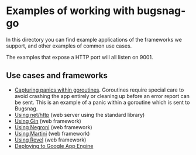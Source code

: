 # Examples of working with bugsnag-go

In this directory you can find example applications of the frameworks we support, and other examples of common use cases.

The examples that expose a HTTP port will all listen on 9001.

## Use cases and frameworks

* [Capturing panics within goroutines](using-goroutines). Goroutines require special care to avoid crashing the app entirely or cleaning up before an error report can be sent.
  This is an example of a panic within a goroutine which is sent to Bugsnag.
* [Using net/http](http) (web server using the standard library)
* [Using Gin](gin) (web framework)
* [Using Negroni](negroni) (web framework)
* [Using Martini](martini) (web framework)
* [Using Revel](revel) (web framework)
* [Deploying to Google App Engine](appengine)
